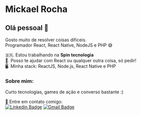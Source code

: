 # Mickael Rocha

## Olá pessoal 👋
Gosto muito de resolver coisas dificeis. <br>
Programador React, React Native, NodeJS e PHP 😅

🇧🇷. Estou trabalhando na **Spin tecnologia** <br>
🧠. Posso te ajudar com React ou qualquer outra coisa, só pedir! <br>
🖥. Minha stack: ReactJS, Node.js, React Native e PHP <br>

### Sobre mim:
Curto tecnologias, games de ação e converso bastante :)

📧  Entre em contato comigo: <br>
[![Linkedin Badge](https://img.shields.io/badge/-mickaelrocha77-blue?style=flat-square&logo=Linkedin&logoColor=white&link=https://www.linkedin.com/in/tgmarinho/)](https://www.linkedin.com/in/mickaelrocha77/) [![Gmail Badge](https://img.shields.io/badge/-mickael.n.xd@gmail.com-c14438?style=flat-square&logo=Gmail&logoColor=white&link=mailto:mickael.n.xd@gmail.com)](mailto:mickael.n.xd@gmail.com)
